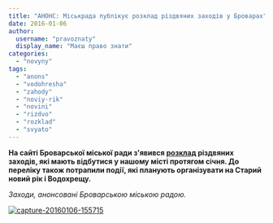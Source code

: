 ```yaml
---
title: "АНОНС: Міськрада публікує розклад різдвяних заходів у Броварах"
date: 2016-01-06
author: 
  username: "pravoznaty"
  display_name: "Маєш право знати"
categories: 
  - "novyny"
tags: 
  - "anons"
  - "vodohresha"
  - "zahody"
  - "noviy-rik"
  - "novini"
  - "rizdvo"
  - "rozklad"
  - "svyato"
---
```


**На сайті Броварської міської ради з'явився [розклад](https://brovary-rada.gov.ua/af%D1%96sha-r%D1%96zdvyanikh-zakhod%D1%96v-u-brovarakh) різдвяних заходів, які мають відбутися у нашому місті протягом січня. До переліку також потрапили події, які планують організувати на Старий новий рік і Водохрещу.**

_Заходи, анонсовані Броварською міською радою._

[![capture-20160106-155715](https://mpz.brovary.org/wp-content/uploads/2016/01/capture-20160106-155715.png)](https://mpz.brovary.org/wp-content/uploads/2016/01/capture-20160106-155715.png)
